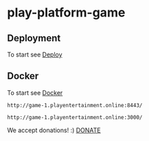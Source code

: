 # play-platform-game

## Deployment
To start see [Deploy](ops/ansible/README.md)

## Docker
To start see [Docker](docs/docker.md)


``` Game
http://game-1.playentertainment.online:8443/

```

``` Relay
http://game-1.playentertainment.online:3000/

```

We accept donations! :)
[DONATE](https://bitclout.com/u/pay2play)